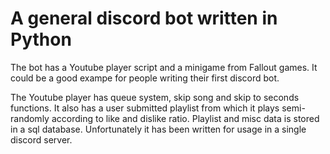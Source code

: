 # A general discord bot written in Python
The bot has a Youtube player script and a minigame from Fallout games. It could be a good exampe for people writing their first discord bot.  

The Youtube player has queue system, skip song and skip to seconds functions. It also has a user submitted playlist from which it plays semi-randomly according to like and dislike ratio. Playlist and misc data is stored in a sql database. Unfortunately it has been written for usage in a single discord server.
